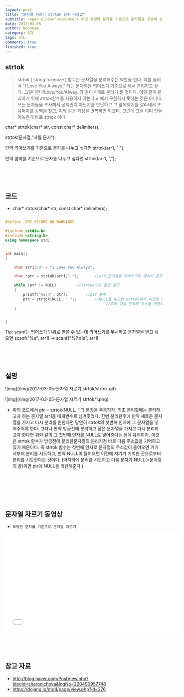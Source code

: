 ```yaml
---
layout: post
title: "문자열 자르기 strtok 함수 사용법"
subtitle: <span class="evidence"> 어떤 특정한 문자를 기준으로 문자열을 구분해 보자. </span>
date: 2017-03-05
author: NoonGam
category: STL
tags: STL
comments: true
finished: true
---
```




## strtok

> strtok ( string tokenize ) 함수는 문자열을 분리해주는 역할을 한다. 예를 들어서 "I Love You Always." 라는 문자열을 띄어쓰기 기준으로 해서 분리하고 싶다. 그렇다면 I/Love/You/Alway. 와 같이 4개로 분리가 될 것이다. 이와 같이 분리하기 위해 strtok함수를 사용하지 않는다고 해서 구현하지 못하는 것은 아니다. 모든 문자들을 조사해서 공백인지 아닌지를 판단하고 그 앞에까지를 잘라내서 또 나머지를 공백을 찾고, 이와 같은 과정을 반복하면 되겠다. 그런데 그걸 이미 만들어놓은게 바로 strtok 이다.

<a>char* strtok(char* str, const char* delimiters); </a>

<a>strtok(문자열,"자를 문자");</a>

만약 띄어쓰기를 기준으로 문자를 나누고 싶다면
<a>strtok(arr1, " "); </a>

만약 콤마를 기준으로 문자를 나누고 싶다면
<a>strtok(arr1, ","); </a>  





<br><br><br>
## 코드


- <a>char* strtok(char* str, const char* delimiters); </a>


```c++

#define _CRT_SECURE_NO_WARNINGS

#include <stdio.h>
#include <string.h>
using namespace std;


int main()
{

	char arr1[20] = "I Love You Always";

	char *ptr = strtok(arr1," ");		//arr1문자열을 띄어쓰기로 끊어서 문자열의 첫주소 반환

	while (ptr != NULL)			//strtok으로 잘린 문자
	{
		printf("%s\n", ptr);		//ptr 출력
		ptr = strtok(NULL, " ");		//NULL을 넣으면 strtok에서 이전에 문자를 자른
		                                     //후에 다음 문자의 주소를 반환해줌.
	}


}
```


 <span class="evidence">
Tip:  scanf는 띄어쓰기 단위로 받을 수 있는데 띄어쓰기를 무시하고 문자열을 받고 싶으면 scanf("%s", arr1)  ->  scanf("%[\n]s", arr1)</span>











<br><br><br>




## 설명


![img](/img/2017-03-05-문자열 자르기 strtok/strtok.gif)


![img](/img/2017-03-05-문자열 자르기 strtok/1.png)


 - 위의 코드에서 ptr = strtok(NULL, " ") 문장을 주목하자. 최초 분리할때는 분리하고자 하는 문자열 arr1을 매개변수로 넘겨주었다. 한번 분리한후에 만약 새로운 문자열을 가지고 다시 분리를 원한다면 당연히 strtok의 첫번째 인자에 그 문자열을 넣어주어야 한다. 그러나 만약 방금전에 분리하고 남은 문자열을 가지고 다시 분리하고자 한다면 위와 같이 그 첫번째 인자를 NULL로 넣어준다는 점에 유의하자. 이것은 strtok 함수가 방금전에 분리한문자열의 분리지점 바로 다음 주소값을 기억하고 있기 때문이다. 즉 strtok 함수는 첫번째 인자로 문자열의 주소값이 들어오면 거기서부터 분리를 시도하고, 만약 NULL이 들어오면 이전에 자기가 기억한 곳으로부터 분리를 시도한다는 것이다.
(마지막에 분리를 시도하고 다음 문자가 NULL(=문자열의 끝)이면 ptr에 NULL을 리턴해준다.)


<br><br>
<br><br><br>

## 문자열 자르기 동영상

- ```특정한 문자를 기준으로 문자열 자르기```

<iframe width="560" height="315" src="//www.youtube.com/embed/B51VLZekuDs" frameborder="0" allowfullscreen></iframe>


<br><br><br>


## 참고 자료
* http://blog.naver.com/PostView.nhn?blogId=sharonichoya&logNo=220490957748
* https://dojang.io/mod/page/view.php?id=376
